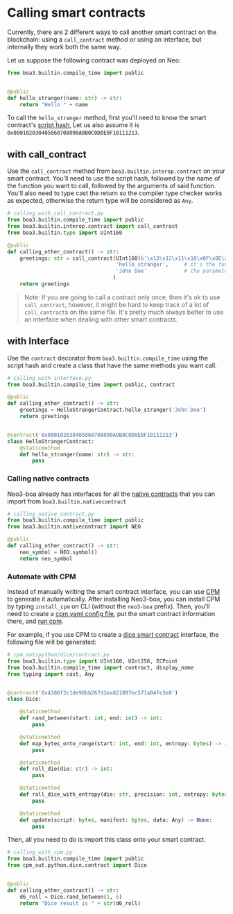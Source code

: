 # Calling smart contracts
Currently, there are 2 different ways to call another smart contract on the blockchain: using a `call_contract` method 
or using an interface, but internally they work both the same way.

Let us suppose the following contract was deployed on Neo:
```python
from boa3.builtin.compile_time import public


@public
def hello_stranger(name: str) -> str:               
    return "Hello " + name
```
To call the `hello_stranger` method, first you'll need to know the smart contract's [script hash](https://developers.neo.org/docs/n3/develop/deploy/deploy#the-contract-scripthash),
Let us also assume it is `0x000102030405060708090A0B0C0D0E0F10111213`.

## with call_contract
Use the `call_contract` method from `boa3.builtin.interop.contract` on your smart contract. You'll need to use the 
script hash, followed by the name of the function you want to call, followed by the arguments of said function. You'll 
also need to type cast the return so the compiler type checker works as expected, otherwise the return type will be 
considered as `Any`.
```python
# calling_with_call_contract.py
from boa3.builtin.compile_time import public
from boa3.builtin.interop.contract import call_contract
from boa3.builtin.type import UInt160

@public
def calling_other_contract() -> str:
    greetings: str = call_contract(UInt160(b'\x13\x12\x11\x10\x0F\x0E\x0D\x0C\x0B\x0A\x09\x08\x07\x06\x05\x04\x03\x02\x01\x00'),     # usually, script hashes that starts with "0x" means that they are using big endian, so when using `bytes` you'll need to revert the order
                                   'hello_stranger',     # it's the function's name
                                   'John Doe'            # the parameter of 'hello_stranger'
                                  )
    return greetings
```

> Note: If you are going to call a contract only once, then it's ok to use `call_contract`, however, it might be hard to 
keep track of a lot of `call_contract`s on the same file. It's pretty much always better to use an interface when dealing with other 
smart contracts.

## with Interface
Use the `contract` decorator from `boa3.builtin.compile_time` using the script hash and create a class that have the 
same methods you want call.
```python
# calling_with_interface.py
from boa3.builtin.compile_time import public, contract

@public
def calling_other_contract() -> str:
    greetings = HelloStrangerContract.hello_stranger('John Doe')
    return greetings


@contract('0x000102030405060708090A0B0C0D0E0F10111213')
class HelloStrangerContract:
    @staticmethod
    def hello_stranger(name: str) -> str:
        pass

```

### Calling native contracts
Neo3-boa already has interfaces for all the [native contracts](https://docs.neo.org/docs/en-us/reference/scapi/framework/native.html) 
that you can import from `boa3.builtin.nativecontract`
```python
# calling_native_contract.py
from boa3.builtin.compile_time import public
from boa3.builtin.nativecontract import NEO

@public
def calling_other_contract() -> str:
    neo_symbol = NEO.symbol()
    return neo_symbol
```

### Automate with CPM
Instead of manually writing the smart contract interface, you can use [CPM](https://github.com/CityOfZion/cpm/tree/master#readme) 
to generate it automatically. After installing Neo3-boa, you can install CPM by typing `install_cpm` on CLI (without the 
`neo3-boa` prefix). Then, you'll need to create a [cpm.yaml config file](https://github.com/CityOfZion/cpm/blob/master/docs/config.md), 
put the smart contract information there, and [run cpm](https://github.com/CityOfZion/cpm#example-commands).

For example, if you use CPM to create a [dice smart contract](https://dora.coz.io/contract/neo3/mainnet/0x4380f2c1de98bb267d3ea821897ec571a04fe3e0)
interface, the following file will be generated:
```python
# cpm_out/python/dice/contract.py
from boa3.builtin.type import UInt160, UInt256, ECPoint
from boa3.builtin.compile_time import contract, display_name
from typing import cast, Any


@contract('0x4380f2c1de98bb267d3ea821897ec571a04fe3e0')
class Dice:

    @staticmethod
    def rand_between(start: int, end: int) -> int: 
        pass

    @staticmethod
    def map_bytes_onto_range(start: int, end: int, entropy: bytes) -> int: 
        pass

    @staticmethod
    def roll_die(die: str) -> int: 
        pass

    @staticmethod
    def roll_dice_with_entropy(die: str, precision: int, entropy: bytes) -> list: 
        pass

    @staticmethod
    def update(script: bytes, manifest: bytes, data: Any) -> None: 
        pass
```

Then, all you need to do is import this class onto your smart contract.
```python
# calling_with_cpm.py
from boa3.builtin.compile_time import public
from cpm_out.python.dice.contract import Dice


@public
def calling_other_contract() -> str:
    d6_roll = Dice.rand_between(1, 6)
    return "Dice result is " + str(d6_roll)
```
